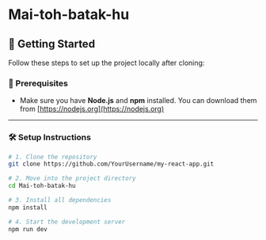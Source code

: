# Mai-toh-batak-hu
## 🚀 Getting Started

Follow these steps to set up the project locally after cloning:

### 🧾 Prerequisites

- Make sure you have **Node.js** and **npm** installed. You can download them from [https://nodejs.org](https://nodejs.org)

---

### 🛠️ Setup Instructions

```bash
# 1. Clone the repository
git clone https://github.com/YourUsername/my-react-app.git

# 2. Move into the project directory
cd Mai-toh-batak-hu

# 3. Install all dependencies
npm install

# 4. Start the development server
npm run dev 
